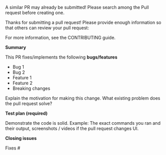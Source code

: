 A similar PR may already be submitted! Please search among the Pull request before creating one.

Thanks for submitting a pull request! Please provide enough information so that others can review your pull request:

For more information, see the CONTRIBUTING guide.

**Summary**

This PR fixes/implements the following **bugs/features**

* Bug 1
* Bug 2
* Feature 1
* Feature 2
* Breaking changes

Explain the motivation for making this change. What existing problem does the pull request solve?

**Test plan (required)**

Demonstrate the code is solid. Example: The exact commands you ran and their output, screenshots / videos if the pull request changes UI.

**Closing issues**

Fixes #
